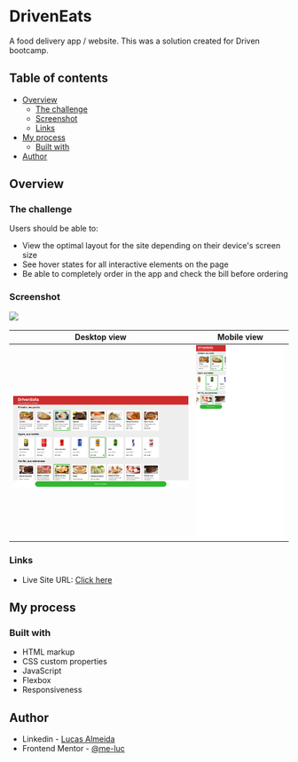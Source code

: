 # DrivenEats

A food delivery app / website. This was a solution created for Driven bootcamp. 

## Table of contents

- [Overview](#overview)
  - [The challenge](#the-challenge)
  - [Screenshot](#screenshot)
  - [Links](#links)
- [My process](#my-process)
  - [Built with](#built-with)
- [Author](#author)

## Overview

### The challenge

Users should be able to:

- View the optimal layout for the site depending on their device's screen size
- See hover states for all interactive elements on the page
- Be able to completely order in the app and check the bill before ordering

### Screenshot

![](./screenshot.jpg)

|          Desktop view          |          Mobile view          |
| :----------------------------: | :---------------------------: |
| ![](./imagens/desktop-view.png) | ![](./imagens/mobile-view.png) |


### Links

- Live Site URL: [Click here]([https://your-live-site-url.com](https://me-luc.github.io/Driven-Eats/))

## My process

### Built with

- HTML markup
- CSS custom properties
- JavaScript
- Flexbox
- Responsiveness


## Author

-   Linkedin - [Lucas Almeida](https://www.linkedin.com/in/almeida-lucas1/)
-   Frontend Mentor - [@me-luc](https://www.frontendmentor.io/profile/me-luc)


